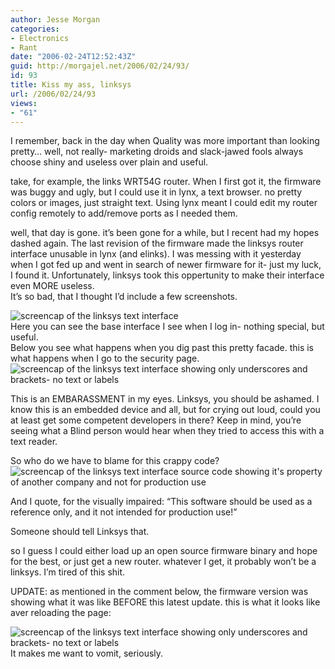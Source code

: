 ```yaml
---
author: Jesse Morgan
categories:
- Electronics
- Rant
date: "2006-02-24T12:52:43Z"
guid: http://morgajel.net/2006/02/24/93/
id: 93
title: Kiss my ass, linksys
url: /2006/02/24/93
views:
- "61"
---
```


I remember, back in the day when Quality was more important than looking pretty… well, not really- marketing droids and slack-jawed fools always choose shiny and useless over plain and useful.

take, for example, the links WRT54G router. When I first got it, the firmware was buggy and ugly, but I could use it in lynx, a text browser. no pretty colors or images, just straight text. Using lynx meant I could edit my router config remotely to add/remove ports as I needed them.

well, that day is gone. it’s been gone for a while, but I recent had my hopes dashed again. The last revision of the firmware made the linksys router interface unusable in lynx (and elinks). I was messing with it yesterday when I got fed up and went in search of newer firmware for it- just my luck, I found it. Unfortunately, linksys took this oppertunity to make their interface even MORE useless.  
It’s so bad, that I thought I’d include a few screenshots.

![screencap of the linksys text interface](http://morgajel.com/screenshots/linksys.png)  
Here you can see the base interface I see when I log in- nothing special, but useful.  
Below you see what happens when you dig past this pretty facade. this is what happens when I go to the security page.  
![screencap of the linksys text interface showing only underscores and brackets- no text or labels](http://morgajel.com/screenshots/linksys1.png)

This is an EMBARASSMENT in my eyes. Linksys, you should be ashamed. I know this is an embedded device and all, but for crying out loud, could you at least get some competent developers in there? Keep in mind, you’re seeing what a Blind person would hear when they tried to access this with a text reader.

So who do we have to blame for this crappy code?  
![screencap of the linksys text interface source code showing it's property of another company and not for production use](http://morgajel.com/screenshots/linksys2.png)

And I quote, for the visually impaired: “This software should be used as a reference only, and it not intended for production use!”

Someone should tell Linksys that.

so I guess I could either load up an open source firmware binary and hope for the best, or just get a new router. whatever I get, it probably won’t be a linksys. I’m tired of this shit.

UPDATE: as mentioned in the comment below, the firmware version was showing what it was like BEFORE this latest update. this is what it looks like aver reloading the page:

![screencap of the linksys text interface showing only underscores and brackets- no text or labels](http://morgajel.com/screenshots/linksys3.png)  
It makes me want to vomit, seriously.